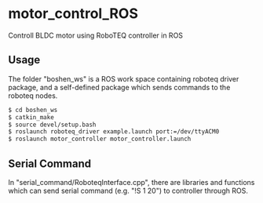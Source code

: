 # motor_control_ROS
Controll BLDC motor using RoboTEQ controller in ROS

## Usage
The folder "boshen_ws" is a ROS work space containing roboteq driver package, and a self-defined package which sends commands to the roboteq nodes.
```bash
$ cd boshen_ws
$ catkin_make
$ source devel/setup.bash
$ roslaunch roboteq_driver example.launch port:=/dev/ttyACM0
$ roslaunch motor_controller motor_controller.launch

```

## Serial Command
In "serial_command/RoboteqInterface.cpp", there are libraries and functions which can send serial command (e.g. "!S 1 20") to controller through ROS.
